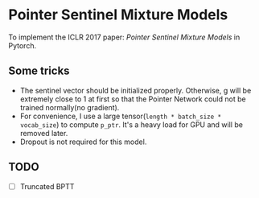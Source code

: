 # Pointer Sentinel Mixture Models
To implement the ICLR 2017 paper: *Pointer Sentinel Mixture Models* in Pytorch.

## Some tricks

- The sentinel vector should be initialized properly. Otherwise, g will be extremely close to 1 at first so that the Pointer Network could not be trained normally(no gradient).
- For convenience, I use a large tensor(`length * batch_size * vocab_size`) to compute `p_ptr`. It's a heavy load for GPU and will be removed later.
- Dropout is not required for this model.

## TODO

- [ ] Truncated BPTT
